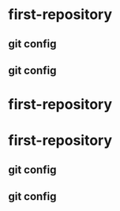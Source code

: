 # first-repository
## git config
## git config
# first-repository
# first-repository
## git config
## git config
